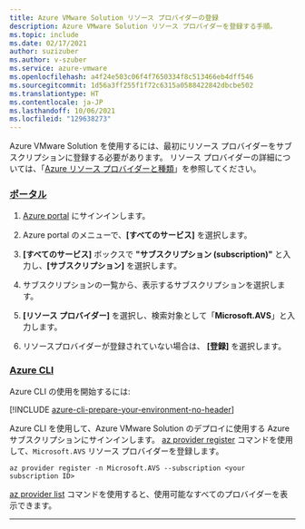 ```yaml
---
title: Azure VMware Solution リソース プロバイダーの登録
description: Azure VMware Solution リソース プロバイダーを登録する手順。
ms.topic: include
ms.date: 02/17/2021
author: suzizuber
ms.author: v-szuber
ms.service: azure-vmware
ms.openlocfilehash: a4f24e503c06f4f7650334f8c513466eb4dff546
ms.sourcegitcommit: 1d56a3ff255f1f72c6315a0588422842dbcbe502
ms.translationtype: HT
ms.contentlocale: ja-JP
ms.lasthandoff: 10/06/2021
ms.locfileid: "129638273"
---
```

<!-- Used in deploy-azure-vmware-solution.md and tutorial-create-private-cloud.md -->

Azure VMware Solution を使用するには、最初にリソース プロバイダーをサブスクリプションに登録する必要があります。 リソース プロバイダーの詳細については、「[Azure リソース プロバイダーと種類](../../azure-resource-manager/management/resource-providers-and-types.md)」を参照してください。


### <a name="portal"></a>[ポータル](#tab/azure-portal)
 
1. [Azure portal](https://portal.azure.com) にサインインします。

1. Azure portal のメニューで、**[すべてのサービス]** を選択します。

1. **[すべてのサービス]** ボックスで **"サブスクリプション (subscription)"** と入力し、**[サブスクリプション]** を選択します。

1. サブスクリプションの一覧から、表示するサブスクリプションを選択します。

1. **[リソース プロバイダー]** を選択し、検索対象として「**Microsoft.AVS**」と入力します。 
 
1. リソースプロバイダーが登録されていない場合は、 **[登録]** を選択します。

### <a name="azure-cli"></a>[Azure CLI](#tab/azure-cli)

Azure CLI の使用を開始するには:

[!INCLUDE [azure-cli-prepare-your-environment-no-header](../../../includes/azure-cli-prepare-your-environment-no-header.md)]

Azure CLI を使用して、Azure VMware Solution のデプロイに使用する Azure サブスクリプションにサインインします。 [az provider register](/cli/azure/provider#az_provider_register) コマンドを使用して、`Microsoft.AVS` リソース プロバイダーを登録します。

```azurecli-interactive
az provider register -n Microsoft.AVS --subscription <your subscription ID>
```

[az provider list](/cli/azure/provider#az_provider_list) コマンドを使用すると、使用可能なすべてのプロバイダーを表示できます。

---


 
